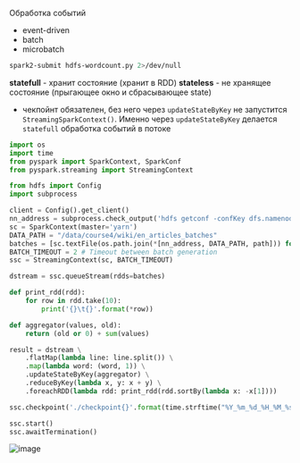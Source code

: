 Обработка событий
- event-driven
- batch
- microbatch

```bash
spark2-submit hdfs-wordcount.py 2>/dev/null
```

**statefull** - хранит состояние (хранит в RDD)
**stateless** - не хранящее состояние (прыгающее окно и сбрасывающее state)
- чекпойнт обязателен, без него через `updateStateByKey` не запустится `StreamingSparkContext()`. Именно через `updateStateByKey` делается `statefull` обработка событий в потоке

```python
import os
import time
from pyspark import SparkContext, SparkConf
from pyspark.streaming import StreamingContext

from hdfs import Config
import subprocess

client = Config().get_client()
nn_address = subprocess.check_output('hdfs getconf -confKey dfs.namenode.http-address', shell=True).strip().decode("utf-8")
sc = SparkContext(master='yarn')
DATA_PATH = "/data/course4/wiki/en_articles_batches"
batches = [sc.textFile(os.path.join(*[nn_address, DATA_PATH, path])) for path in client.list(DATA_PATH)]
BATCH_TIMEOUT = 2 # Timeout between batch generation
ssc = StreamingContext(sc, BATCH_TIMEOUT)

dstream = ssc.queueStream(rdds=batches)

def print_rdd(rdd):
    for row in rdd.take(10):
        print('{}\t{}'.format(*row))

def aggregator(values, old):
    return (old or 0) + sum(values)

result = dstream \
    .flatMap(lambda line: line.split()) \
    .map(lambda word: (word, 1)) \
    .updateStateByKey(aggregator) \
    .reduceByKey(lambda x, y: x + y) \
    .foreachRDD(lambda rdd: print_rdd(rdd.sortBy(lambda x: -x[1])))

ssc.checkpoint('./checkpoint{}'.format(time.strftime("%Y_%m_%d_%H_%M_%s", time.gmtime())))  # checkpoint for storing current state  

ssc.start()
ssc.awaitTermination()
```
![image](https://github.com/user-attachments/assets/2775ed86-04df-4002-ad01-4b137d744a67)
